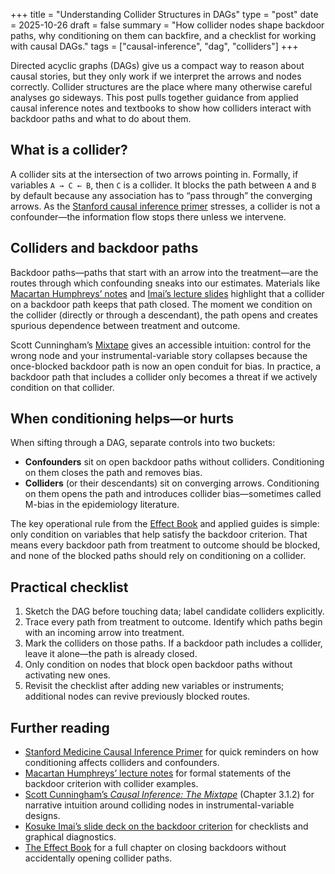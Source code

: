 +++
title = "Understanding Collider Structures in DAGs"
type = "post"
date = 2025-10-26
draft = false
summary = "How collider nodes shape backdoor paths, why conditioning on them can backfire, and a checklist for working with causal DAGs."
tags = ["causal-inference", "dag", "colliders"]
+++

Directed acyclic graphs (DAGs) give us a compact way to reason about causal stories, but they only work if we interpret the arrows and nodes correctly. Collider structures are the place where many otherwise careful analyses go sideways. This post pulls together guidance from applied causal inference notes and textbooks to show how colliders interact with backdoor paths and what to do about them.

## What is a collider?

A collider sits at the intersection of two arrows pointing in. Formally, if variables `A → C ← B`, then `C` is a collider. It blocks the path between `A` and `B` by default because any association has to “pass through” the converging arrows. As the [Stanford causal inference primer](https://med.stanford.edu) stresses, a collider is not a confounder—the information flow stops there unless we intervene.

## Colliders and backdoor paths

Backdoor paths—paths that start with an arrow into the treatment—are the routes through which confounding sneaks into our estimates. Materials like [Macartan Humphreys’ notes](https://macartan.github.io) and [Imai’s lecture slides](https://imai.fas.harvard.edu) highlight that a collider on a backdoor path keeps that path closed. The moment we condition on the collider (directly or through a descendant), the path opens and creates spurious dependence between treatment and outcome.

Scott Cunningham’s [Mixtape](https://mixtape.scunning.com) gives an accessible intuition: control for the wrong node and your instrumental-variable story collapses because the once-blocked backdoor path is now an open conduit for bias. In practice, a backdoor path that includes a collider only becomes a threat if we actively condition on that collider.

## When conditioning helps—or hurts

When sifting through a DAG, separate controls into two buckets:

- **Confounders** sit on open backdoor paths without colliders. Conditioning on them closes the path and removes bias.
- **Colliders** (or their descendants) sit on converging arrows. Conditioning on them opens the path and introduces collider bias—sometimes called M-bias in the epidemiology literature.

The key operational rule from the [Effect Book](https://theeffectbook.net) and applied guides is simple: only condition on variables that help satisfy the backdoor criterion. That means every backdoor path from treatment to outcome should be blocked, and none of the blocked paths should rely on conditioning on a collider.

## Practical checklist

1. Sketch the DAG before touching data; label candidate colliders explicitly.
2. Trace every path from treatment to outcome. Identify which paths begin with an incoming arrow into treatment.
3. Mark the colliders on those paths. If a backdoor path includes a collider, leave it alone—the path is already closed.
4. Only condition on nodes that block open backdoor paths without activating new ones.
5. Revisit the checklist after adding new variables or instruments; additional nodes can revive previously blocked routes.

## Further reading

- [Stanford Medicine Causal Inference Primer](https://med.stanford.edu) for quick reminders on how conditioning affects colliders and confounders.
- [Macartan Humphreys’ lecture notes](https://macartan.github.io) for formal statements of the backdoor criterion with collider examples.
- [Scott Cunningham’s *Causal Inference: The Mixtape*](https://mixtape.scunning.com) (Chapter 3.1.2) for narrative intuition around colliding nodes in instrumental-variable designs.
- [Kosuke Imai’s slide deck on the backdoor criterion](https://imai.fas.harvard.edu) for checklists and graphical diagnostics.
- [The Effect Book](https://theeffectbook.net) for a full chapter on closing backdoors without accidentally opening collider paths.
